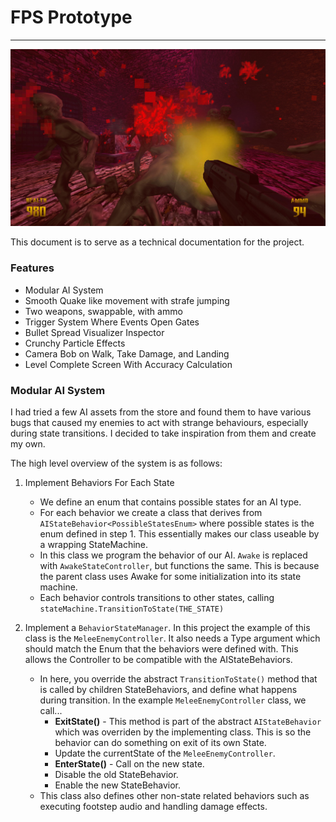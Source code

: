 # FPS Prototype

----

![alt text](Recordings/screenshot_1.jpg)


This document is to serve as a technical documentation for the project.

### Features

- Modular AI System
- Smooth Quake like movement with strafe jumping
- Two weapons, swappable, with ammo
- Trigger System Where Events Open Gates
- Bullet Spread Visualizer Inspector
- Crunchy Particle Effects
- Camera Bob on Walk, Take Damage, and Landing
- Level Complete Screen With Accuracy Calculation

### Modular AI System
I had tried a few AI assets from the store and found them to have various bugs that caused my enemies to act with strange behaviours, especially during state transitions. I decided to take inspiration from them and create my own.

The high level overview of the system is as follows:

1. Implement Behaviors For Each State
   - We define an enum that contains possible states for an AI type.
   - For each behavior we create a class that derives from `AIStateBehavior<PossibleStatesEnum>` where possible states is the enum defined in step 1. This essentially makes our class useable by a wrapping StateMachine.
   - In this class we program the behavior of our AI. `Awake` is replaced with `AwakeStateController`, but functions the same. This is because the parent class uses Awake for some initialization into its state machine.
   - Each behavior controls transitions to other states, calling `stateMachine.TransitionToState(THE_STATE)`
  
2. Implement a `BehaviorStateManager`. In this project the example of this class is the `MeleeEnemyController`. It also needs a Type argument which should match the Enum that the behaviors were defined with. This allows the Controller to be compatible with the AIStateBehaviors.
   - In here, you override the abstract `TransitionToState()` method that is called by children StateBehaviors, and define what happens during transition. In the example `MeleeEnemyController` class, we call...
      - **ExitState()** - This method is part of the abstract `AIStateBehavior` which was overriden by the implementing class. This is so the behavior can do something on exit of its own State.
      - Update the currentState of the `MeleeEnemyController`.
      - **EnterState()** - Call on the new state.
      - Disable the old StateBehavior.
      - Enable the new StateBehavior.
    - This class also defines other non-state related behaviors such as executing footstep audio and handling damage effects.
